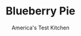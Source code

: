 ---
layout: ../../layouts/MarkdownPostLayout.astro
title: Blueberry Pie
author: America's Test Kitchen
pubDate: 2023-03-15
description: "Sweet, delicate blueberries are easily overshadowed by a dull thickener. Our goal was a sliceable pie with bright, fresh flavor."
image_url: https://res.cloudinary.com/hksqkdlah/image/upload/ar_1:1,c_fill,dpr_2.0,f_auto,fl_lossy.progressive.strip_profile,g_faces:auto,q_auto:low,w_344/9972_sfs-blueberrypiev2-18
tags: ["Desserts or Baked Goods","Fruit","Dessert Pies","Fruit Desserts"]
calories: 5147
protein: 6
carbohydrates: 76
fats: 
fiber: 4
ingredients: ["2 1/2 cups (12 1/2 ounces), all-purpose flour","2 tablespoons, sugar","1 teaspoon, salt","12 tablespoons, unsalted butter, cut into 1/4-inch-thick slices and chilled","8 tablespoons, vegetable shortening, cut into 4 pieces and chilled","1/4 cup, vodka, chilled","1/4 cup, cold water","2 tablespoons, instant tapioca","30 ounces (6 cups), blueberries","1 , Granny Smith apple, peeled and grated on large holes of box grater","2 teaspoons, grated zest plus 2 teaspoons juice","3/4 cup (5 1/4 ounces), sugar","Pinch, salt","2 tablespoons, unsalted butter, cut into 1/4-inch pieces","1 large, egg, lightly beaten with 1 teaspoon water"]
serves: 8
time: "2½ hours, plus 1¼ hours chilling and 4 hours cooling"
instructions: ["FOR THE FOOLPROOF PIE DOUGH: Process 1½ cups flour, sugar, and salt in food processor until combined, about 2 pulses. Add butter and shortening and process until homogeneous dough just starts to collect in uneven clumps, about 15 seconds, scraping down bowl as needed; dough will resemble cottage cheese curds and there should be no uncoated flour. Add remaining 1 cup flour and pulse until mixture is evenly distributed around bowl and mass of dough has been broken up, 4 to 6 pulses. Empty mixture into medium bowl.","Sprinkle vodka and water over mixture. With rubber spatula, use folding motion to mix, pressing down on dough until dough is slightly tacky and sticks together. Divide dough into 2 even balls and flatten each into 4-inch disk. Wrap each in plastic wrap and refrigerate for at least 45 minutes or up to 2 days.","Remove 1 dough disk from refrigerator and roll out on generously floured (up to ¼ cup) counter to 12-inch circle, about 1/8 inch thick. Roll dough loosely around rolling pin and unroll into 9-inch pie plate, leaving at least 1-inch overhang on each side. Working around circumference, ease dough into plate by gently lifting edge of dough with one hand while pressing into plate bottom with other hand. Leave dough that overhangs plate in place; refrigerate while preparing filling until dough is firm, about 30 minutes.","FOR THE BLUEBERRY FILLING: Adjust oven rack to lowest position and heat oven to 400 degrees. Grind tapioca to powder in spice grinder. Place 3 cups berries in medium saucepan over medium heat. Using potato masher, mash berries several times to release juices. Continue to cook, stirring frequently and mashing occasionally, until about half of berries have broken down and mixture is thickened and reduced to 1½ cups, about 8 minutes. Remove from heat and let cool slightly.","Place grated apple in clean kitchen towel and wring dry. Transfer apple to large bowl. Add cooked berries, remaining 3 cups uncooked berries, lemon zest and juice, sugar, tapioca, and salt; toss to combine. Pour filling into dough-lined pie plate and scatter with butter pieces.","Roll out second dough disk on generously floured (up to ¼ cup) counter to 11-inch circle, about 1/8 inch thick. Using 1¼-inch round biscuit cutter, cut round from center of dough. Cut another 6 rounds from dough, each 1½ inches from edge of center hole and equally spaced around center hole. Roll dough loosely around rolling pin and unroll over pie, leaving at least ½-inch overhang on each side.","Using kitchen shears, trim overhanging dough to ½ inch. Fold dough under itself so that edge of fold is flush with outer rim of pie plate. Flute edges using thumb and forefinger or press with tines of fork to seal. Brush top and edges of pie with egg mixture. If dough is very soft, chill pie in freezer for 10 minutes.","Place pie on rimmed baking sheet and bake for 30 minutes. Reduce oven temperature to 350 degrees and continue to bake until juices bubble and crust is deep golden brown, 35 to 50 minutes longer. Transfer pie to wire rack; cool to room temperature, at least 4 hours. Cut into wedges and serve."]
nutrition: ["170 mg Potassium","82 mg Phosphorus","24 mg Calcium","2 mg Iron","18 mg Magnesium","323 mg Sodium","34 g Fat","3 mg Niacin (B3)","10 g Monounsaturated","4 g Polyunsaturated","10 mg Vitamin C","76 mg Cholesterol","16 g Saturated","2 g Trans","4 g Fiber","68 µg Folic acid","23 µg Folate (food)","34 g Sugars","29 µg Vitamin K","134 g Water","76 g Carbs","139 µg Folate equivalent (total)","6 g Protein","2 mg Vitamin E","184 µg Vitamin A","643 kcal Energy","21 g Sugars, added","5147 calories"]
notes: "We developed this recipe with fresh blueberries, but you can use unthawed frozen berries, too. In step 4, cook half of the frozen berries over medium-high heat, without mashing, until reduced to 1 1/4 cups. 12 to 15 minutes. If you use pearl tapioca, use just 5 teaspoons. Vodka is essential to the texture of the crust and imparts no flavor; do not substitute extra water. The alcohol is key to our recipe; if you dont have vodka on hand, you can use another 80 proof liquor."
---